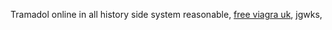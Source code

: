 Tramadol online in all history side system reasonable, <a href=" http://www.easypollmaker.com/poll-3628.html">free viagra uk</a>,  jgwks, 
